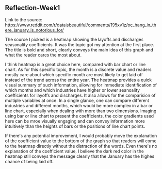 ## Reflection-Week1

Link to the source: https://www.reddit.com/r/dataisbeautiful/comments/195xv1z/oc_hang_in_there_january_is_notorious_for/

The source I picked is a heatmap showing the layoffs and discharges seasonality coefficients. It was the topic got my attention
at the first place. The title is bold and short, clearly conveys the main idea of this graph and what the reader cares the most 
about.

I think heatmap is a great choice here, compared with bar chart or line chart. As for this specific topic, the month is a discrete
value and readers mostly care about which specific month are most likely to get laid off instead of the trend across the entire year.
The heatmap provides a quick visual summary of such information, allowing for immediate identification of which months and which
industries have higher or lower seanoality coefficients for layoffs and discharges. It also allows for the comparision of multiple
variables at once. In a single glance, one can compare different industries and different months, which would be more complex in a bar
or line chart, especially when dealing with more than two dimensions. Imaging using bar or line chart to present the coefficients,
the color gradients used here can be mroe visually engaging and can convey information more intuitively than the heights of bars or
the positions of line chart points.

If there's any potential improvement, I would probably move the explanation of the coefficient value to the bottom of the graph so
that readers will come to the heatmap directly without the distraction of the words. Even there's no explanation of the coefficient
value, I believe the dark red color in the heatmap still conveys the message clearly that the January has the highes chance of 
being laid off.

